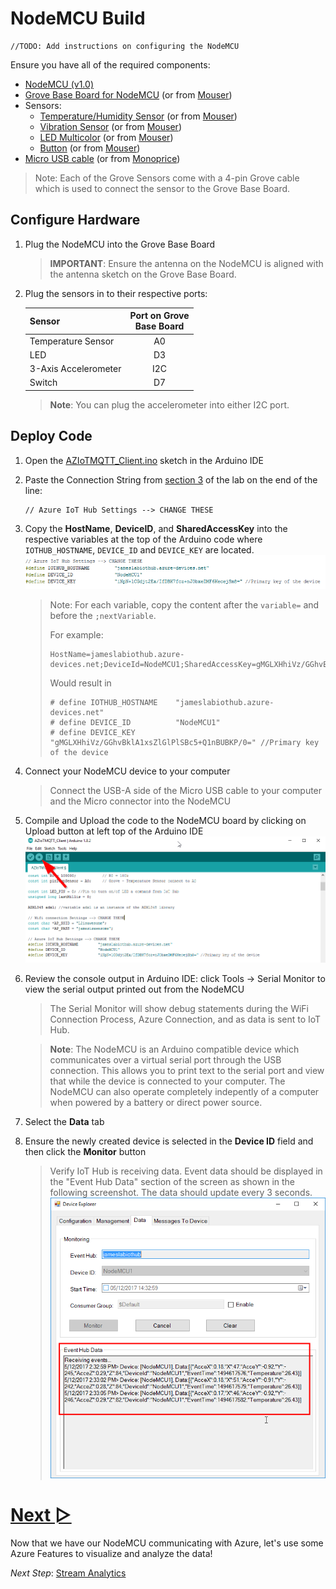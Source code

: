 # NodeMCU Build
```
//TODO: Add instructions on configuring the NodeMCU

```
Ensure you have all of the required components:
* [NodeMCU (v1.0)](http://amzn.to/2qTRR2F)
* [Grove Base Board for NodeMCU](http://amzn.to/2qTtH7E) (or from [Mouser](http://www.mouser.com/ProductDetail/Seeed-Studio/105020008/))
* Sensors: 
  * [Temperature/Humidity Sensor](http://amzn.to/2psBJnC) (or from [Mouser](http://www.mouser.com/ProductDetail/Seeed-Studio/101020074/))
  * [Vibration Sensor](http://amzn.to/2qTDpqN) (or from [Mouser](http://www.mouser.com/ProductDetail/Seeed-Studio/101020054/))
  * [LED Multicolor](http://amzn.to/2qTHSdP) (or from [Mouser](http://www.mouser.com/ProductDetail/Seeed-Studio/104030014/))
  * [Button](http://amzn.to/2pZvedb) (or from [Mouser](http://www.mouser.com/ProductDetail/Seeed-Studio/101020003/))
* [Micro USB cable](http://amzn.to/2pI5VLP) (or from [Monoprice](https://www.monoprice.com/product?p_id=5137))

> Note: Each of the Grove Sensors come with a 4-pin Grove cable which is used to connect the sensor to the Grove Base Board.

## Configure Hardware
1. Plug the NodeMCU into the Grove Base Board
   > **IMPORTANT**: Ensure the antenna on the NodeMCU is aligned with the antenna sketch on the Grove Base Board.
1. Plug the sensors in to their respective ports:

   | Sensor               | Port on Grove<br/>Base Board |
   | -------------------- | :--------------------------: |
   | Temperature Sensor   |             A0               |
   | LED                  |             D3               |
   | 3-Axis Accelerometer |             I2C              |
   | Switch               |             D7               |


   > **Note**: You can plug the accelerometer into either I2C port.


## Deploy Code
1. Open the [AZIoTMQTT_Client.ino](/src/AZIoTMQTT_Client.ino) sketch in the Arduino IDE
1. Paste the Connection String from [section 3](3_Azure_IoT_Hub#Register-Device-to-Azure-IoT-Hub) of the lab on the end of the line:
   ```
   // Azure IoT Hub Settings --> CHANGE THESE 
   ```
1. Copy the **HostName**, **DeviceID**, and **SharedAccessKey** into the respective variables at the top of the Arduino code where `IOTHUB_HOSTNAME`, `DEVICE_ID` and `DEVICE_KEY` are located.
   ![Device Info in Code](/images/Azure_configuration/Device_Info_In_Code.png)
   > Note: For each variable, copy the content after the `variable=` and before the `;nextVariable`.   
   >  
   > For example: 
   > ```
   > HostName=jameslabiothub.azure-devices.net;DeviceId=NodeMCU1;SharedAccessKey=gMGLXHhiVz/GGhvBklA1xsZlGlPlSBc5+Q1nBUBKP/0= 
   > ```
   > Would result in
   > ```
   > # define IOTHUB_HOSTNAME    "jameslabiothub.azure-devices.net"
   > # define DEVICE_ID          "NodeMCU1"
   > # define DEVICE_KEY         "gMGLXHhiVz/GGhvBklA1xsZlGlPlSBc5+Q1nBUBKP/0=" //Primary key of the device
   > ```
1. Connect your NodeMCU device to your computer
   > Connect the USB-A side of the Micro USB cable to your computer and the Micro connector into the NodeMCU
1. Compile and Upload the code to the NodeMCU board by clicking on Upload button at left top of the Arduino IDE  
   ![Upload code](/images/Azure_configuration/Upload_Code_To_Device.png)
1. Review the console output in Arduino IDE: click Tools → Serial Monitor to view the serial output printed out from the NodeMCU
   > The Serial Monitor will show debug statements during the WiFi Connection Process, Azure Connection, and as data is sent to IoT Hub.

   > **Note**: The NodeMCU is an Arduino compatible device which communicates over a virtual serial port through the USB connection. This allows you to print text to the serial port and view that while the device is connected to your computer. The NodeMCU can also operate completely indepently of a computer when powered by a battery or direct power source. 
1. Select the **Data** tab
1. Ensure the newly created device is selected in the **Device ID** field and then click the **Monitor** button
   > Verify IoT Hub is receiving data. Event data should be displayed in the "Event Hub Data" section of the screen as shown in the following screenshot. The data should update every 3 seconds.
   ![Receiving Data](/images/Azure_configuration/Receiving_IoT_Data.png)



# [Next ▻](5_Stream_Analytics.md)
Now that we have our NodeMCU communicating with Azure, let's use some Azure Features to visualize and analyze the data!

*Next Step*: [Stream Analytics](5_Stream_Analytics.md)